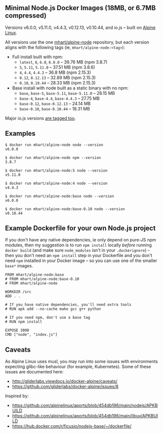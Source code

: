 Minimal Node.js Docker Images (18MB, or 6.7MB compressed)
---------------------------------------------------------

Versions v6.0.0, v5.11.0, v4.4.3, v0.12.13, v0.10.44, and io.js –
built on [Alpine Linux](https://alpinelinux.org/).

All versions use the one [mhart/alpine-node](https://hub.docker.com/r/mhart/alpine-node/) repository,
but each version aligns with the following tags (ie, `mhart/alpine-node:<tag>`):

- Full install built with npm:
  - `latest`, `6`, `6.0`, `6.0.0` – 39.76 MB (npm 3.8.7)
  - `5`, `5.11`, `5.11.0` – 37.51 MB (npm 3.8.6)
  - `4`, `4.4`, `4.4.3` – 36.8 MB (npm 2.15.3)
  - `0.12`, `0.12.13` – 32.89 MB (npm 2.15.3)
  - `0.10`, `0.10.44` – 28.33 MB (npm 2.15.3)
- Base install with node built as a static binary with no npm:
  - `base`, `base-5`, `base-5.11`, `base-5.11.0` – 28.15 MB
  - `base-4`, `base-4.4`, `base-4.4.3` – 27.75 MB
  - `base-0.12`, `base-0.12.13` – 24.14 MB
  - `base-0.10`, `base-0.10.44` – 18.31 MB

Major io.js versions [are tagged too](https://hub.docker.com/r/mhart/alpine-node/tags/).

Examples
--------

    $ docker run mhart/alpine-node node --version
    v6.0.0

    $ docker run mhart/alpine-node npm --version
    3.8.7

    $ docker run mhart/alpine-node:5 node --version
    v5.11.0

    $ docker run mhart/alpine-node:4 node --version
    v4.4.3

    $ docker run mhart/alpine-node:base node --version
    v6.0.0

    $ docker run mhart/alpine-node:base-0.10 node --version
    v0.10.44

Example Dockerfile for your own Node.js project
-----------------------------------------------

If you don't have any native dependencies, ie only depend on pure-JS npm
modules, then my suggestion is to run `npm install` locally *before* running
`docker build` (and make sure `node_modules` isn't in your `.dockerignore`) –
then you don't need an `npm install` step in your Dockerfile and you don't need
`npm` installed in your Docker image – so you can use one of the smaller
`base*` images.

    FROM mhart/alpine-node:base
    # FROM mhart/alpine-node:base-0.10
    # FROM mhart/alpine-node

    WORKDIR /src
    ADD . .

    # If you have native dependencies, you'll need extra tools
    # RUN apk add --no-cache make gcc g++ python

    # If you need npm, don't use a base tag
    # RUN npm install

    EXPOSE 3000
    CMD ["node", "index.js"]

Caveats
-------

As Alpine Linux uses musl, you may run into some issues with environments
expecting glibc-like behaviour (for example, Kubernetes). Some of these issues
are documented here:

- http://gliderlabs.viewdocs.io/docker-alpine/caveats/
- https://github.com/gliderlabs/docker-alpine/issues/8

Inspired by:

- https://github.com/alpinelinux/aports/blob/454db196/main/nodejs/APKBUILD
- https://github.com/alpinelinux/aports/blob/454db196/main/libuv/APKBUILD
- https://hub.docker.com/r/ficusio/nodejs-base/~/dockerfile/
